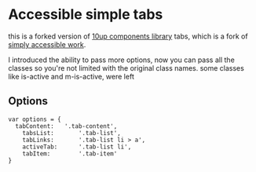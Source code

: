 Accessible simple tabs
=====================

this is a forked version of [10up components library](https://10up.github.io/wp-component-library/) tabs, which is a fork of [simply accessible work](http://simplyaccessible.com/).

I introduced the ability to pass more options, now you can pass all the classes so you're not limited
with the original class names.
some classes like is-active and m-is-active, were left

## Options

```
var options = {
  tabContent: 	'.tab-content',
	tabsList: 		'.tab-list',
	tabLinks: 		'.tab-list li > a',
	activeTab: 	 	'.tab-list li',
	tabItem: 	  	'.tab-item'
}
```